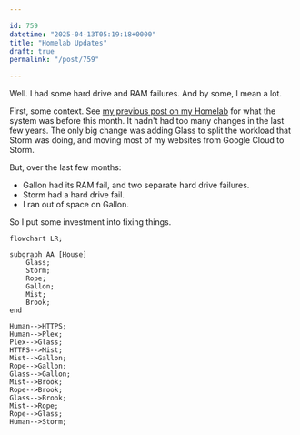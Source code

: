 ```yaml
---

id: 759
datetime: "2025-04-13T05:19:18+0000"
title: "Homelab Updates"
draft: true
permalink: "/post/759"

---
```


Well. I had some hard drive and RAM failures. And by some, I mean a lot.

First, some context. See [my previous post on my Homelab](https://writing.natwelch.com/post/745) for what the system was before this month. It hadn't had too many changes in the last few years. The only big change was adding Glass to split the workload that Storm was doing, and moving most of my websites from Google Cloud to Storm.

But, over the last few months:

 - Gallon had its RAM fail, and two separate hard drive failures.
 - Storm had a hard drive fail.
 - I ran out of space on Gallon.

So I put some investment into fixing things.

```mermaid
flowchart LR;

subgraph AA [House]
    Glass;
    Storm;
    Rope;
    Gallon;
    Mist;
    Brook;
end

Human-->HTTPS;
Human-->Plex;
Plex-->Glass;
HTTPS-->Mist;
Mist-->Gallon;
Rope-->Gallon;
Glass-->Gallon;
Mist-->Brook;
Rope-->Brook;
Glass-->Brook;
Mist-->Rope;
Rope-->Glass;
Human-->Storm;
```